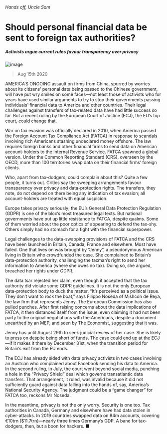 ###### Hands off, Uncle Sam
# Should personal financial data be sent to foreign tax authorities? 
##### Activists argue current rules favour transparency over privacy 
![image](images/20200815_FNP503.jpg) 
> Aug 15th 2020 
AMERICA’S ONGOING assault on firms from China, spurred by worries about its citizens’ personal data being passed to the Chinese government, will have put wry smiles on some faces—not least those of activists who for years have used similar arguments to try to stop their governments passing individuals’ financial data to America and other countries. Their legal challenges against transfers of tax-related data have had little success so far. But a recent ruling by the European Court of Justice (ECJ), the EU’s top court, could change that.
War on tax evasion was officially declared in 2010, when America passed the Foreign Account Tax Compliance Act (FATCA) in response to scandals involving rich Americans stashing undeclared money offshore. The law requires foreign banks and other financial firms to send data on American account-holders to the Internal Revenue Service. FATCA spawned a global version. Under the Common Reporting Standard (CRS), overseen by the OECD, more than 100 territories swap data on their financial firms’ foreign clients.

Who, apart from tax-dodgers, could complain about this? Quite a few people, it turns out. Critics say the sweeping arrangements favour transparency over privacy and data-protection rights. The transfers, they note, do not depend on there being any indication of tax evasion; all account-holders are treated with equal suspicion.
Europe takes privacy seriously; the EU’s General Data Protection Regulation (GDPR) is one of the bloc’s most treasured legal texts. But national governments have put up little resistance to FATCA, despite qualms. Some of them worried about the poor optics of appearing to defend the tax-shy. Others simply had no stomach for a fight with the financial superpower.
Legal challenges to the data-swapping provisions of FATCA and the CRS have been launched in Britain, Canada, France and elsewhere. Most have failed. One that lives on was brought by “Jenny”, a pseudonymous American living in Britain who crowdfunded the case. She complained to Britain’s data-protection authority, challenging the taxman’s right to send her information to America (where she owes no tax). Doing so, she argued, breached her rights under GDPR.
The data tsar rejected her claim, even though it accepted that the tax authority did violate some GDPR guidelines. It is not the only European data-protection body to duck the matter. “It’s perceived as a political issue. They don’t want to rock the boat,” says Filippo Noseda of Mishcon de Reya, the law firm that represents Jenny. The European Commission has also pulled punches. After first raising concerns about the data implications of FATCA, it then distanced itself from the issue, even claiming it had not been party to the original negotiations with the Americans, despite a document unearthed by an MEP, and seen by The Economist, suggesting that it was.
Jenny has until August 29th to seek judicial review of her case. She is likely to press on despite being short of funds. The case could end up at the ECJ—if it makes it there by December 31st, when the transition period for Britain’s exit from the EU ends.
The ECJ has already sided with data privacy activists in two cases involving an Austrian who complained about Facebook sending his data to America. In the second ruling, in July, the court went beyond social media, punching a hole in the “Privacy Shield” deal which governs transatlantic data transfers. That arrangement, it ruled, was invalid because it did not sufficiently guard against data falling into the hands of, say, America’s National Security Agency. The judgment could be a “game changer” for FATCA too, reckons Mr Noseda.
In the meantime, privacy is not the only worry. Security is one too. Tax authorities in Canada, Germany and elsewhere have had data stolen in cyber-attacks. In 2019 countries swapped data on 84m accounts, covering €10trn ($11.7trn)—nearly three times Germany’s GDP. A bane for tax-dodgers, then, but a boon for hackers. ■
